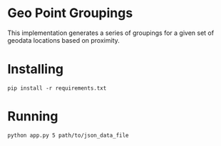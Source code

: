 # Geo Point Groupings

This implementation generates a series of groupings for a given set of geodata locations based on proximity.

# Installing

	pip install -r requirements.txt

# Running

	python app.py 5 path/to/json_data_file
